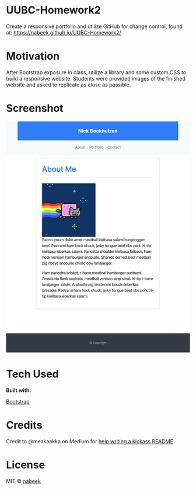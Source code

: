 # UUBC-Homework2

Create a responsive portfolio and utilize GitHub for change control, found at: https://nabeek.github.io/UUBC-Homework2/

# Motivation

After Bootstrap exposure in class, utilize a library and some custom CSS to build a responsive website. Students were provided images of the finished website and asked to replicate as close as possible.

# Screenshot
![A webpage screenshot](https://github.com/nabeek/UUBC-Homework2/blob/master/assets/Screen%20Shot.png)

# Tech Used

**Built with:**

[Bootstrap](https://getbootstrap.com)

# Credits

Credit to @meakaakka on Medium for [help writing a kickass README](https://medium.com/@meakaakka/a-beginners-guide-to-writing-a-kickass-readme-7ac01da88ab3)

# License

MIT © [nabeek](https://github.com/nabeek)
